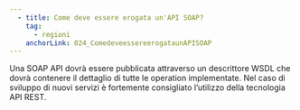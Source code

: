 ```yaml
---
  - title: Come deve essere erogata un'API SOAP?
    tag:
      - regioni
    anchorLink: 024_ComedeveessereerogataunAPISOAP
---
```


Una SOAP API dovrà essere pubblicata attraverso un descrittore WSDL che dovrà contenere il dettaglio di tutte le operation implementate. Nel caso di sviluppo di nuovi servizi è fortemente consigliato l’utilizzo della tecnologia API REST.
